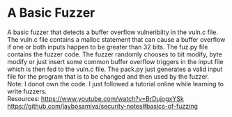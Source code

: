 # A Basic Fuzzer 
A basic fuzzer that detects a buffer overflow vulneribilty in the vuln.c file. The vuln.c file contains a malloc statement that can cause a buffer overflow if one or both inputs happen to be greater than 32 bits. The fuz.py file contains the fuzzer code. The fuzzer randomly chooses to bit modify, byte modify or just insert some common buffer overflow triggers in the input file which is then fed to the vuln.c file. The pack.py just generates a valid input file for the program that is to be changed and then used by the fuzzer.   
Note: I donot own the code. I just followed a tutorial online while learning to write fuzzers.        
Resources: https://www.youtube.com/watch?v=BrDujogxYSk</br>
                      https://github.com/jaybosamiya/security-notes#basics-of-fuzzing
           
